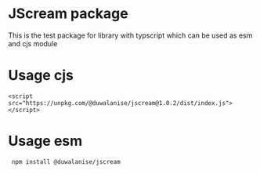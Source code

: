 # JScream package
This is the test package for library with typscript which can be used as esm and cjs module

# Usage cjs
```<script src="https://unpkg.com/@duwalanise/jscream@1.0.2/dist/index.js"></script>```

# Usage esm
``` npm install @duwalanise/jscream```
